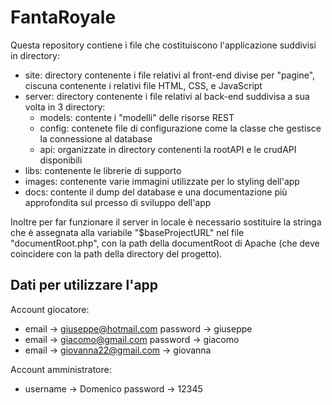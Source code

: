 # FantaRoyale

Questa repository contiene i file che costituiscono l'applicazione suddivisi in directory:
- site: directory contenente i file relativi al front-end divise per "pagine", ciscuna contenente i relativi file HTML, CSS, e JavaScript
- server: directory contenente i file relativi al back-end suddivisa a sua volta in 3 directory:
    * models: contente i "modelli" delle risorse REST
    * config: contenete file di configurazione come la classe che gestisce la connessione al database
    * api: organizzate in directory contenenti la rootAPI e le crudAPI disponibili
- libs: contenente le librerie di supporto
- images: contenente varie immagini utilizzate per lo styling dell'app
- docs: contente il dump del database e una documentazione più approfondita sul prcesso di sviluppo dell'app

Inoltre per far funzionare il server in locale è necessario sostituire la stringa che è assegnata alla variabile "$baseProjectURL" nel file "documentRoot.php", con la path della documentRoot di Apache (che deve coincidere con la path della directory del progetto).

## Dati per utilizzare l'app
Account giocatore: 
- email -> giuseppe@hotmail.com password -> giuseppe
- email -> giacomo@gmail.com password -> giacomo
- email -> giovanna22@gmail.com -> giovanna

Account amministratore:
- username -> Domenico password -> 12345
